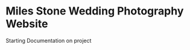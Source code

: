 # Miles Stone Wedding Photography Website

<p text-align="center">Starting Documentation on project
</p> 


